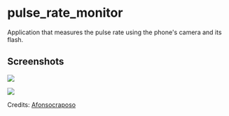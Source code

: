 # pulse_rate_monitor

Application that measures the pulse rate using the phone's camera and its flash.


## Screenshots
![](https://github.com/Harishwarrior/pulse_rate_monitor/blob/master/Screenshot_20201130-145527.jpg) 

![](https://github.com/Harishwarrior/pulse_rate_monitor/blob/master/Screenshot_20201130-145644.jpg) 


Credits:
[Afonsocraposo](https://github.com/Afonsocraposo)
